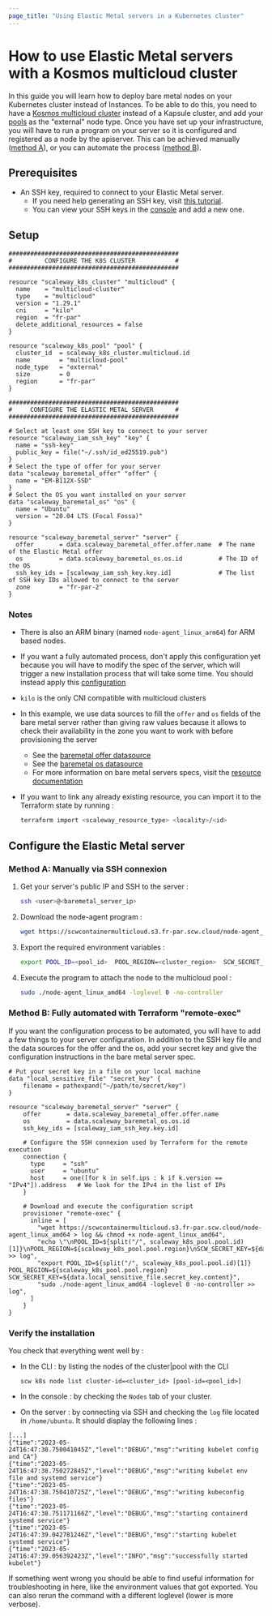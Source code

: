 ```yaml
---
page_title: "Using Elastic Metal servers in a Kubernetes cluster"
---
```


# How to use Elastic Metal servers with a Kosmos multicloud cluster

In this guide you will learn how to deploy bare metal nodes on your Kubernetes cluster instead of Instances. To be able
to do this, you need to have a [Kosmos multicloud cluster](../resources/k8s_cluster.md#multicloud) instead of a Kapsule
cluster, and add your [pools](../resources/k8s_pool.md) as the "external" node type.
Once you have set up your infrastructure, you will have to run a program on your server so it is configured and registered
as a node by the apiserver. This can be achieved manually ([method A](#method-a-manually-via-ssh-connexion)), or you can automate the process ([method B](#method-b-fully-automated-with-terraform-remote-exec)).

## Prerequisites

* An SSH key, required to connect to your Elastic Metal server.
    * If you need help generating an SSH key, visit [this tutorial](https://www.scaleway.com/en/docs/organizations-and-projects/how-to/create-ssh-key/).
    * You can view your SSH keys in the [console](https://console.scaleway.com/project/credentials) and add a new one.

## Setup

```hcl
###############################################
#         CONFIGURE THE K8S CLUSTER           #
###############################################

resource "scaleway_k8s_cluster" "multicloud" {
  name    = "multicloud-cluster"
  type    = "multicloud"
  version = "1.29.1"
  cni     = "kilo"
  region  = "fr-par"
  delete_additional_resources = false
}

resource "scaleway_k8s_pool" "pool" {
  cluster_id  = scaleway_k8s_cluster.multicloud.id
  name        = "multicloud-pool"
  node_type   = "external"
  size        = 0
  region      = "fr-par"
}

###############################################
#     CONFIGURE THE ELASTIC METAL SERVER      #
###############################################

# Select at least one SSH key to connect to your server
resource "scaleway_iam_ssh_key" "key" {
  name = "ssh-key"
  public_key = file("~/.ssh/id_ed25519.pub")
}
# Select the type of offer for your server
data "scaleway_baremetal_offer" "offer" {
  name = "EM-B112X-SSD"
}
# Select the OS you want installed on your server
data "scaleway_baremetal_os" "os" {
  name = "Ubuntu"
  version = "20.04 LTS (Focal Fossa)"
}

resource "scaleway_baremetal_server" "server" {
  offer       = data.scaleway_baremetal_offer.offer.name  # The name of the Elastic Metal offer
  os          = data.scaleway_baremetal_os.os.id          # The ID of the OS
  ssh_key_ids = [scaleway_iam_ssh_key.key.id]             # The list of SSH key IDs allowed to connect to the server
  zone        = "fr-par-2"
}
```

### Notes

* There is also an ARM binary (named `node-agent_linux_arm64`) for ARM based nodes.
* If you want a fully automated process, don't apply this configuration yet because you will have to modify the spec of
the server, which will trigger a new installation process that will take some time. You should instead apply this [configuration](#method-b-fully-automated-with-terraform-remote-exec)
* `kilo` is the only CNI compatible with multicloud clusters
* In this example, we use data sources to fill the `offer` and `os` fields of the bare metal server rather than giving
raw values because it allows to check their availability in the zone you want to work with before provisioning the server
    * See the [baremetal offer datasource](../data-sources/baremetal_offer.md)
    * See the [baremetal os datasource](../data-sources/baremetal_os.md)
    * For more information on bare metal servers specs, visit the [resource documentation](../resources/baremetal_server.md)
* If you want to link any already existing resource, you can import it to the Terraform state by running :

   ```bash
   terraform import <scaleway_resource_type> <locality>/<id>
   ```

## Configure the Elastic Metal server

### Method A: Manually via SSH connexion

1. Get your server's public IP and SSH to the server :

    ```bash
    ssh <user>@<baremetal_server_ip>
    ```

2. Download the node-agent program :

    ```bash
    wget https://scwcontainermulticloud.s3.fr-par.scw.cloud/node-agent_linux_amd64 && chmod +x node-agent_linux_amd64
    ```

3. Export the required environment variables :

    ```bash
    export POOL_ID=<pool_id>  POOL_REGION=<cluster_region>  SCW_SECRET_KEY=<secret_key>
    ```

4. Execute the program to attach the node to the multicloud pool :

    ```bash
    sudo ./node-agent_linux_amd64 -loglevel 0 -no-controller
    ```

### Method B: Fully automated with Terraform "remote-exec"

If you want the configuration process to be automated, you will have to add a few things to your server configuration.
In addition to the SSH key file and the data sources for the offer and the os, add your secret key and give the
configuration instructions in the bare metal server spec.

```hcl
# Put your secret key in a file on your local machine
data "local_sensitive_file" "secret_key" {
    filename = pathexpand("~/path/to/secret/key")
}

resource "scaleway_baremetal_server" "server" {
    offer       = data.scaleway_baremetal_offer.offer.name
    os          = data.scaleway_baremetal_os.os.id
    ssh_key_ids = [scaleway_iam_ssh_key.key.id]

    # Configure the SSH connexion used by Terraform for the remote execution  
    connection {
      type     = "ssh"
      user     = "ubuntu"
      host     = one([for k in self.ips : k if k.version == "IPv4"]).address   # We look for the IPv4 in the list of IPs
    }

    # Download and execute the configuration script
    provisioner "remote-exec" {
      inline = [
        "wget https://scwcontainermulticloud.s3.fr-par.scw.cloud/node-agent_linux_amd64 > log && chmod +x node-agent_linux_amd64",
        "echo \"\nPOOL_ID=${split("/", scaleway_k8s_pool.pool.id)[1]}\nPOOL_REGION=${scaleway_k8s_pool.pool.region}\nSCW_SECRET_KEY=${data.local_sensitive_file.secret_key.content}\" >> log",
        "export POOL_ID=${split("/", scaleway_k8s_pool.pool.id)[1]}  POOL_REGION=${scaleway_k8s_pool.pool.region}  SCW_SECRET_KEY=${data.local_sensitive_file.secret_key.content}",
        "sudo ./node-agent_linux_amd64 -loglevel 0 -no-controller >> log",
      ]
    }
}
```

### Verify the installation

You check that everything went well by :

* In the CLI : by listing the nodes of the cluster|pool with the CLI

    ```
    scw k8s node list cluster-id=<cluster_id> [pool-id=<pool_id>]
    ```

* In the console : by checking the `Nodes` tab of your cluster.
* On the server : by connecting via SSH and checking the `log` file located in `/home/ubuntu`. It should display the
following lines :

```
[...]
{"time":"2023-05-24T16:47:38.750041045Z","level":"DEBUG","msg":"writing kubelet config and CA"}
{"time":"2023-05-24T16:47:38.750272845Z","level":"DEBUG","msg":"writing kubelet env file and systemd service"}
{"time":"2023-05-24T16:47:38.750410725Z","level":"DEBUG","msg":"writing kubeconfig files"}
{"time":"2023-05-24T16:47:38.751171166Z","level":"DEBUG","msg":"starting containerd systemd service"}
{"time":"2023-05-24T16:47:39.042781246Z","level":"DEBUG","msg":"starting kubelet systemd service"}
{"time":"2023-05-24T16:47:39.056392423Z","level":"INFO","msg":"successfully started kubelet"}
```

  If something went wrong you should be able to find useful information for troubleshooting in here, like the
  environment values that got exported. You can also rerun the command with a different loglevel (lower is more verbose).
